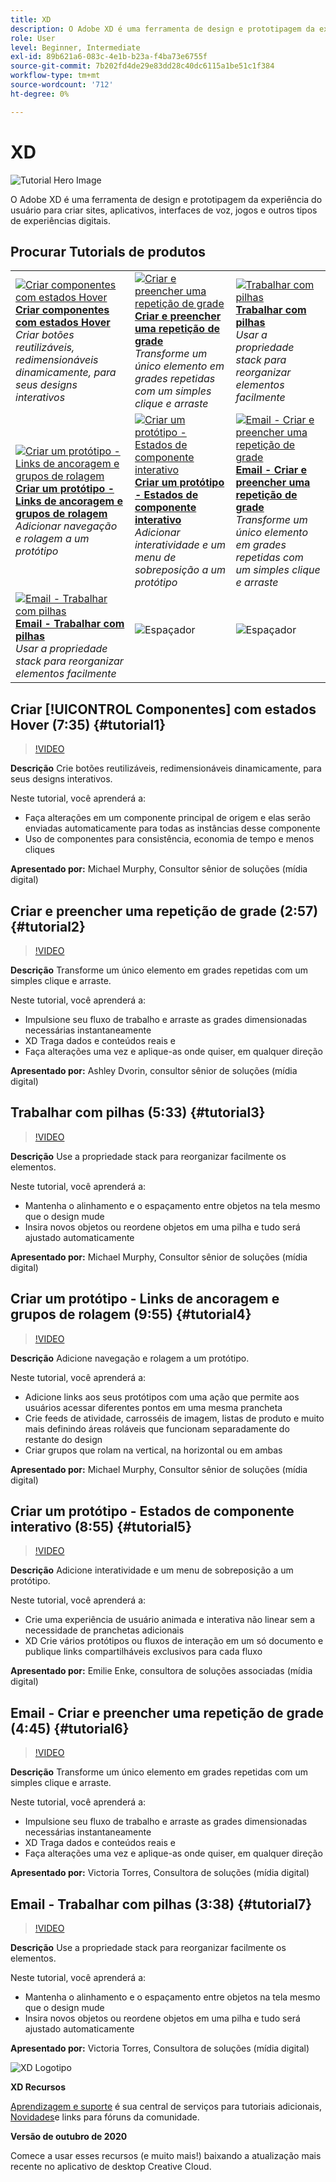 ```yaml
---
title: XD
description: O Adobe XD é uma ferramenta de design e prototipagem da experiência do usuário para a criação de sites, aplicativos, interfaces de voz, jogos e outros tipos de experiências digitais.
role: User
level: Beginner, Intermediate
exl-id: 89b621a6-083c-4e1b-b23a-f4ba73e6755f
source-git-commit: 7b202fd4de29e83dd28c40dc6115a1be51c1f384
workflow-type: tm+mt
source-wordcount: '712'
ht-degree: 0%

---
```


# XD

![Tutorial Hero Image](../assets/XD.jpg)

O Adobe XD é uma ferramenta de design e prototipagem da experiência do usuário para criar sites, aplicativos, interfaces de voz, jogos e outros tipos de experiências digitais.

## Procurar Tutorials de produtos

<table style="table-layout:fixed">
<tr>
 <td>
   <a href="xd.md#tutorial1">
      <img alt="Criar componentes com estados Hover" src="../assets/Xd_hoverstates_components_thumbnail.jpg" />
   </a>
    <div>
   <a href="xd.md#tutorial1"><strong>Criar componentes com estados Hover</strong></a>
    </div>
    <em>Criar botões reutilizáveis, redimensionáveis dinamicamente, para seus designs interativos</em>
    <br>
  </td>
  <td>
    <a href="xd.md#tutorial2">
        <img alt="Criar e preencher uma repetição de grade" src="../assets/XD_repeatgrid_thumbnail.jpg" />
    </a>
    <div>
    <a href="xd.md#tutorial2"><strong>Criar e preencher uma repetição de grade</strong></a>
    </div>
    <em>Transforme um único elemento em grades repetidas com um simples clique e arraste</em>
    <br>
  </td>
  <td>
   <a href="xd.md#tutorial3">
      <img alt="Trabalhar com pilhas" src="../assets/xd_Stacks_thumbnail.jpg" />
   </a>
    <div>
    <a href="xd.md#tutorial3"><strong>Trabalhar com pilhas</strong></a>
    </div>
    <em>Usar a propriedade stack para reorganizar elementos facilmente</em>
    <br>
  </td>
</tr>
<tr>
 <td>
    <a href="xd.md#tutorial4">
        <img alt="Criar um protótipo - Links de ancoragem e grupos de rolagem" src="../assets/XD_Scrolls_Thumbnail_Murphy.jpg" />
    </a>
    <div>
    <a href="xd.md#tutorial4"><strong>Criar um protótipo - Links de ancoragem e grupos de rolagem</strong></a>
    </div>
    <em>Adicionar navegação e rolagem a um protótipo</em>
    <br>
  </td>
  <td>
    <a href="xd.md#tutorial5">
        <img alt="Criar um protótipo - Estados de componente interativo" src="../assets/XD_interactiveprototypes_enke.jpg" />
    </a>
    <div>
    <a href="xd.md#tutorial5"><strong>Criar um protótipo - Estados de componente interativo</strong></a>
    </div>
    <em>Adicionar interatividade e um menu de sobreposição a um protótipo</em>
    <br>
  </td>
  <td>
   <a href="xd.md#tutorial6">
      <img alt="Email - Criar e preencher uma repetição de grade" src="../assets/xd_repeat_torres.jpg" />
   </a>
    <div>
   <a href="xd.md#tutorial7"><strong>Email - Criar e preencher uma repetição de grade</strong></a>
    </div>
    <em>Transforme um único elemento em grades repetidas com um simples clique e arraste</em>
    <br>
  </td>
</tr>
<tr>
 <td>
    <a href="xd.md#tutorial7">
        <img alt="Email - Trabalhar com pilhas" src="../assets/xd_stacks_torres.jpg" />
    </a>
    <div>
    <a href="xd.md#tutorial7"><strong>Email - Trabalhar com pilhas</strong></a>
    </div>
    <em>Usar a propriedade stack para reorganizar elementos facilmente</em>
    <br>
  </td>
  <td>
    <img alt="Espaçador" src="../assets/Whitespacer.png" />
    <div>
    <br>
  </td>
  <td>
    <img alt="Espaçador" src="../assets/Whitespacer.png" />
    <div>
    <br>
  </td>
</tr>
</table>

## Criar [!UICONTROL Componentes] com estados Hover (7:35) {#tutorial1}

>[!VIDEO](https://video.tv.adobe.com/v/326874?hidetitle=true)

**Descrição**
Crie botões reutilizáveis, redimensionáveis dinamicamente, para seus designs interativos.

Neste tutorial, você aprenderá a:
* Faça alterações em um componente principal de origem e elas serão enviadas automaticamente para todas as instâncias desse componente
* Uso de componentes para consistência, economia de tempo e menos cliques

**Apresentado por:**
Michael Murphy, Consultor sênior de soluções (mídia digital)

## Criar e preencher uma repetição de grade (2:57) {#tutorial2}

>[!VIDEO](https://video.tv.adobe.com/v/326955?hidetitle=true)

**Descrição**
Transforme um único elemento em grades repetidas com um simples clique e arraste.

Neste tutorial, você aprenderá a:
* Impulsione seu fluxo de trabalho e arraste as grades dimensionadas necessárias instantaneamente
* XD Traga dados e conteúdos reais e
* Faça alterações uma vez e aplique-as onde quiser, em qualquer direção

**Apresentado por:**
Ashley Dvorin, consultor sênior de soluções (mídia digital)

## Trabalhar com pilhas (5:33) {#tutorial3}

>[!VIDEO](https://video.tv.adobe.com/v/326956?hidetitle=true)

**Descrição**
Use a propriedade stack para reorganizar facilmente os elementos.

Neste tutorial, você aprenderá a:
* Mantenha o alinhamento e o espaçamento entre objetos na tela mesmo que o design mude
* Insira novos objetos ou reordene objetos em uma pilha e tudo será ajustado automaticamente

**Apresentado por:**
Michael Murphy, Consultor sênior de soluções (mídia digital)

## Criar um protótipo - Links de ancoragem e grupos de rolagem (9:55) {#tutorial4}

>[!VIDEO](https://video.tv.adobe.com/v/326957?hidetitle=true)

**Descrição**
Adicione navegação e rolagem a um protótipo.

Neste tutorial, você aprenderá a:
* Adicione links aos seus protótipos com uma ação que permite aos usuários acessar diferentes pontos em uma mesma prancheta
* Crie feeds de atividade, carrosséis de imagem, listas de produto e muito mais definindo áreas roláveis que funcionam separadamente do restante do design
* Criar grupos que rolam na vertical, na horizontal ou em ambas

**Apresentado por:**
Michael Murphy, Consultor sênior de soluções (mídia digital)

## Criar um protótipo - Estados de componente interativo (8:55) {#tutorial5}

>[!VIDEO](https://video.tv.adobe.com/v/326958?hidetitle=true)

**Descrição**
Adicione interatividade e um menu de sobreposição a um protótipo.

Neste tutorial, você aprenderá a:
* Crie uma experiência de usuário animada e interativa não linear sem a necessidade de pranchetas adicionais
* XD Crie vários protótipos ou fluxos de interação em um só documento e publique links compartilháveis exclusivos para cada fluxo

**Apresentado por:**
Emilie Enke, consultora de soluções associadas (mídia digital)

## Email - Criar e preencher uma repetição de grade (4:45) {#tutorial6}

>[!VIDEO](https://video.tv.adobe.com/v/326775?hidetitle=true)

**Descrição**
Transforme um único elemento em grades repetidas com um simples clique e arraste.

Neste tutorial, você aprenderá a:
* Impulsione seu fluxo de trabalho e arraste as grades dimensionadas necessárias instantaneamente
* XD Traga dados e conteúdos reais e
* Faça alterações uma vez e aplique-as onde quiser, em qualquer direção

**Apresentado por:**
Victoria Torres, Consultora de soluções (mídia digital)

## Email - Trabalhar com pilhas (3:38) {#tutorial7}

>[!VIDEO](https://video.tv.adobe.com/v/326759?hidetitle=true)

**Descrição**
Use a propriedade stack para reorganizar facilmente os elementos.

Neste tutorial, você aprenderá a:
* Mantenha o alinhamento e o espaçamento entre objetos na tela mesmo que o design mude
* Insira novos objetos ou reordene objetos em uma pilha e tudo será ajustado automaticamente

**Apresentado por:**
Victoria Torres, Consultora de soluções (mídia digital)

![XD Logotipo](../assets/xd_appicon_96.png)

**XD Recursos**

[Aprendizagem e suporte](https://helpx.adobe.com/support/xd.html) é sua central de serviços para tutoriais adicionais, [Novidades](https://helpx.adobe.com/xd/user-guide.html/xd/help/whats-new.ug.html)e links para fóruns da comunidade.

**Versão de outubro de 2020**

Comece a usar esses recursos (e muito mais!) baixando a atualização mais recente no aplicativo de desktop Creative Cloud.
